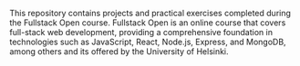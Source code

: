 This repository contains projects and practical exercises completed during the Fullstack Open course. Fullstack Open is an online course that covers full-stack web development, providing a comprehensive foundation in technologies such as JavaScript, React, Node.js, Express, and MongoDB, among others and its offered by the University of Helsinki.